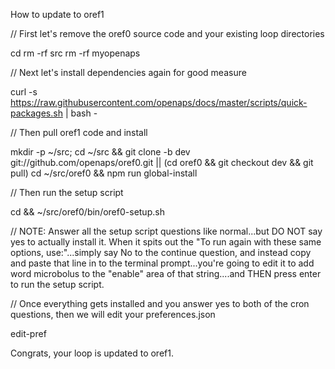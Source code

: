 How to update to oref1

// First let's remove the oref0 source code and your existing loop directories

cd
rm -rf src
rm -rf myopenaps

// Next let's install dependencies again for good measure

curl -s https://raw.githubusercontent.com/openaps/docs/master/scripts/quick-packages.sh | bash -

// Then pull oref1 code and install

mkdir -p ~/src; cd ~/src && git clone -b dev git://github.com/openaps/oref0.git || (cd oref0 && git checkout dev && git pull)
cd ~/src/oref0 && npm run global-install

// Then run the setup script

cd && ~/src/oref0/bin/oref0-setup.sh

// NOTE:  Answer all the setup script questions like normal...but DO NOT say yes to actually install it.  When it spits out the "To run again with these same options, use:"...simply say No to the continue question, and instead copy and paste that line in to the terminal prompt...you're going to edit it to add word microbolus to the "enable" area of that string....and THEN press enter to run the setup script.

// Once everything gets installed and you answer yes to both of the cron questions, then we will edit your preferences.json

edit-pref

Congrats, your loop is updated to oref1.
